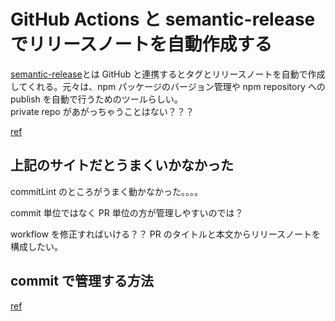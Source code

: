 # GitHub Actions と semantic-release でリリースノートを自動作成する

[semantic-release](https://github.com/semantic-release/semantic-release)とは
GitHub と連携するとタグとリリースノートを自動で作成してくれる。元々は、npm パッケージのバージョン管理や npm repository への publish を自動で行うためのツールらしい。  
private repo があがっちゃうことはない？？？

[ref](https://dev.classmethod.jp/articles/github-actions-semantic-release-sample/)

## 上記のサイトだとうまくいかなかった

commitLint のところがうまく動かなかった。。。。

commit 単位ではなく PR 単位の方が管理しやすいのでは？

workflow を修正すればいける？？
PR のタイトルと本文からリリースノートを構成したい。

## commit で管理する方法

[ref](https://zenn.dev/ucwork/articles/41cf2f20ecd2a0)
